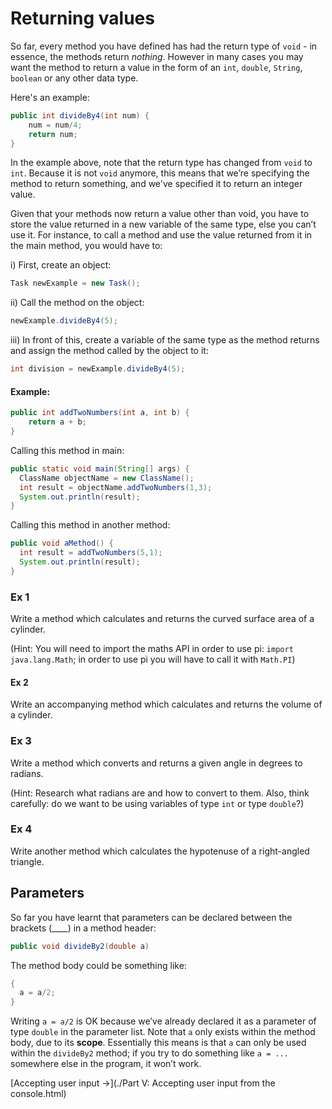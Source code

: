 Returning values
===

So far, every method you have defined has had the return type of `void` - in essence, the methods return *nothing*. However in many cases you may want the method to return a value in the form of an `int`, `double`, `String`, `boolean` or any other data type.

Here's an example:

```java
public int divideBy4(int num) {
	num = num/4;
	return num;
}
```

In the example above, note that the return type has changed from `void` to `int`. Because it is not `void` anymore, this means that we’re specifying the method to return something, and we've specified it to return an integer value.

Given that your methods now return a value other than void, you have to store the value returned in a new variable of the same type, else you can’t use it. For instance, to call a method and use the value returned from it in the main method, you would have to:

i) First, create an object:

```java
Task newExample = new Task();
```

ii) Call the method on the object:

```java
newExample.divideBy4(5);
```

iii) In front of this, create a variable of the same type as the method returns and assign the method called by the object to it:

```java
int division = newExample.divideBy4(5);
```

#### Example:

```java
public int addTwoNumbers(int a, int b) {
	return a + b;          
}
```

Calling this method in main:

```java
public static void main(String[] args) {
  ClassName objectName = new ClassName();
  int result = objectName.addTwoNumbers(1,3);
  System.out.println(result);
}
```

Calling this method in another method:

```java
public void aMethod() {
  int result = addTwoNumbers(5,1);
  System.out.println(result);
}
```

### Ex 1
Write a method which calculates and returns the curved surface area of a cylinder. 

(Hint: You will need to import the maths API in order to use pi: `import java.lang.Math`; in order to use pi you will have to call it with `Math.PI`)

#### Ex 2
Write an accompanying method which calculates and returns the volume of a cylinder.

### Ex 3
Write a method which converts and returns a given angle in degrees to radians. 

(Hint: Research what radians are and how to convert to them. Also, think carefully: do we want to be using variables of type `int` or type `double`?)

### Ex 4
Write another method which calculates the hypotenuse of a right-angled triangle.

## Parameters
So far you have learnt that parameters can be declared between the brackets (____) in a method header: 

```java
public void divideBy2(double a)
```

The method body could be something like:

```java
{
  a = a/2; 
}
```

Writing `a = a/2` is OK because we’ve already declared it as a  parameter of type `double` in the parameter list. Note that `a` only exists within the method body, due to its **scope**. Essentially this means is that `a` can only be used within the `divideBy2` method; if you try to do something like `a = ...` somewhere else in the program, it won’t work.

[Accepting user input &rarr;](./Part V: Accepting user input from the console.html)
